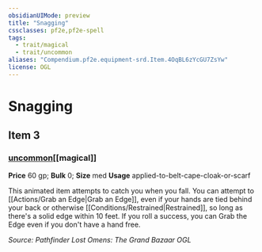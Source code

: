 ```yaml
---
obsidianUIMode: preview
title: "Snagging"
cssclasses: pf2e,pf2e-spell
tags:
  - trait/magical
  - trait/uncommon
aliases: "Compendium.pf2e.equipment-srd.Item.4OqBL6zYcGU7ZsYw"
license: OGL
---
```

# Snagging
## Item 3
### [uncommon](uncommon "Uncommon Rarity Trait")[[magical]]


**Price** 60 gp; 
**Bulk** 0; **Size** med
**Usage** applied-to-belt-cape-cloak-or-scarf

This animated item attempts to catch you when you fall. You can attempt to [[Actions/Grab an Edge|Grab an Edge]], even if your hands are tied behind your back or otherwise [[Conditions/Restrained|Restrained]], so long as there's a solid edge within 10 feet. If you roll a success, you can Grab the Edge even if you don't have a hand free.

*Source: Pathfinder Lost Omens: The Grand Bazaar*
*OGL*